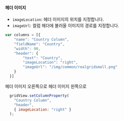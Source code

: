 #### 헤더 이미지

- `imageLocation`: 헤더 이미지의 위치를 지정합니다.
- `imageUrl`: 컬럼 헤더에 불러올 이미지의 경로를 지정합니다.

```js
var columns = [{
    "name": "Country Column",
    "fieldName": "Country",
    "width": 90,
    "header": {
        "text": "Country",
        "imageLocation": "right",
        "imageUrl": "/img/common/realgridsmall.png"
    }
  }]
```

<a class="btn primary small round lowercase" id="btnSetImageLocationRight">헤더 이미지 오른쪽으로</a>
<a class="btn primary small round lowercase" id="btnSetImageLocationLeft">헤더 이미지 왼쪽으로</a>

```js
  gridView.setColumnProperty(
    "Country Column",
    "header",
    { imageLocation: "right" }
  );
```

<script>

  $('#btnSetImageLocationRight').click(function() {
    gridView.setColumnProperty("Country Column", "header", {imageLocation: "right"});
  });

  $('#btnSetImageLocationLeft').click(function() {
    gridView.setColumnProperty("Country Column", "header", {imageLocation: "left"});
  });

</script>
